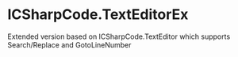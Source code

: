 ICSharpCode.TextEditorEx
========================

Extended version based on ICSharpCode.TextEditor which supports Search/Replace and GotoLineNumber
